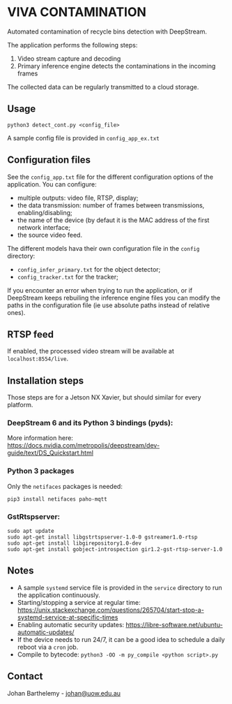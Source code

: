 # VIVA CONTAMINATION

Automated contamination of recycle bins detection with DeepStream.

The application performs the following steps:

1. Video stream capture and decoding
2. Primary inference engine detects the contaminations in the incoming frames

The collected data can be regularly transmitted to a cloud storage.

## Usage

```
python3 detect_cont.py <config_file>
```

A sample config file is provided in `config_app_ex.txt`

## Configuration files

See the `config_app.txt` file for the different configuration options of the application. You can configure:
- multiple outputs: video file, RTSP, display;
- the data transmission: number of frames between transmissions, enabling/disabling;
- the name of the device (by defaut it is the MAC address of the first network interface;
- the source video feed.

The different models hava their own configuration file in the `config` directory:
- `config_infer_primary.txt` for the object detector;
- `config_tracker.txt` for the tracker;

If you encounter an error when trying to run the application, or if DeepStream keeps rebuiling the inference
engine files you can modify the paths in the configuration file (ie use absolute paths instead of relative ones).

## RTSP feed

If enabled, the processed video stream will be available at `localhost:8554/live`.

## Installation steps

Those steps are for a Jetson NX Xavier, but should similar for every platform.

### DeepStream 6 and its Python 3 bindings (pyds):

More information here: https://docs.nvidia.com/metropolis/deepstream/dev-guide/text/DS_Quickstart.html

### Python 3 packages

Only the `netifaces` packages is needed:
```
pip3 install netifaces paho-mqtt
```

### GstRtspserver:

```
sudo apt update
sudo apt-get install libgstrtspserver-1.0-0 gstreamer1.0-rtsp
sudo apt-get install libgirepository1.0-dev
sudo apt-get install gobject-introspection gir1.2-gst-rtsp-server-1.0
```


## Notes

- A sample `systemd` service file is provided in the `service` directory to run the application continuously.
- Starting/stopping a service at regular time: https://unix.stackexchange.com/questions/265704/start-stop-a-systemd-service-at-specific-times
- Enabling automatic security updates: https://libre-software.net/ubuntu-automatic-updates/
- If the device needs to run 24/7, it can be a good idea to schedule a daily reboot via a `cron` job.
- Compile to bytecode: `python3 -OO -m py_compile <python script>.py`

## Contact

Johan Barthelemy - johan@uow.edu.au
